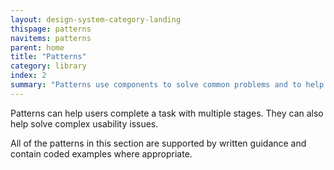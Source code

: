 ```yaml
---
layout: design-system-category-landing
thispage: patterns
navitems: patterns
parent: home
title: "Patterns"
category: library
index: 2
summary: "Patterns use components to solve common problems and to help users complete a task or process."
---
```

Patterns can help users complete a task with multiple stages. They can also help solve complex usability issues.

All of the patterns in this section are supported by written guidance and contain coded examples where appropriate.
